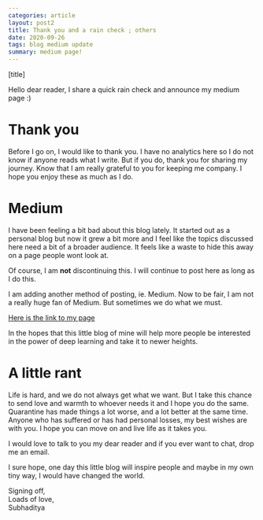 ```yaml
---
categories: article
layout: post2
title: Thank you and a rain check ; others
date: 2020-09-26
tags: blog medium update
summary: medium page!
---
```


[title]

Hello dear reader, I share a quick rain check and announce my medium page :)

# Thank you

Before I go on, I would like to thank you. I have no analytics here so I do not know if anyone reads what I write. But if you do, thank you for sharing my journey. Know that I am really grateful to you for keeping me company. I hope you enjoy these as much as I do.

# Medium 

I have been feeling a bit bad about this blog lately. It started out as a personal blog but now it grew a bit more and I feel like the topics discussed here need a bit of a broader audience. It feels like a waste to hide this away on a page people wont look at.

Of course, I am **not** discontinuing this. I will continue to post here as long as I do this. 

I am adding another method of posting, ie. Medium. Now to be fair, I am not a really huge fan of Medium. But sometimes we do what we must. 

[Here is the link to my page](https://medium.com/@msubhaditya)

In the hopes that this little blog of mine will help more people be interested in the power of deep learning and take it to newer heights.

# A little rant
Life is hard, and we do not always get what we want. But I take this chance to send love and warmth to whoever needs it and I hope you do the same. Quarantine has made things a lot worse, and a lot better at the same time. Anyone who has suffered or has had personal losses, my best wishes are with you. I hope you can move on and live life as it takes you.

I would love to talk to you my dear reader and if you ever want to chat, drop me an email. 

I sure hope, one day this little blog will inspire people and maybe in my own tiny way, I would have changed the world.

Signing off,<br>
Loads of love,<br>
Subhaditya
